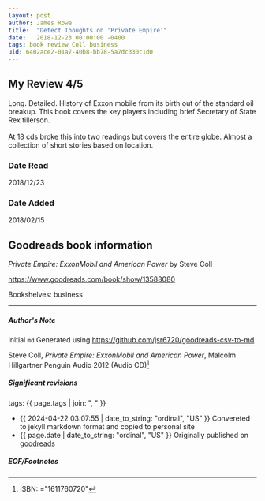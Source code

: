 ```yaml
---
layout: post
author: James Rowe
title:  "Detect Thoughts on 'Private Empire'"
date:   2018-12-23 00:00:00 -0400
tags: book review Coll business
uid: 6402ace2-01a7-40b8-bb78-5a7dc330c1d0
---
```


<!-- highly dependent on how you personally use jekyll templates, and how you want this to show up -->
<!-- escape any jekyll keys with double brackets -->

## My Review 4/5

Long. Detailed. History of Exxon mobile from its birth out of the standard oil breakup. This book covers the key players including brief Secretary of State Rex tillerson. <br/><br/>At 18 cds broke this into two readings but covers the entire globe. Almost a collection of short stories based on location. 

### Date Read
2018/12/23

### Date Added
2018/02/15

## Goodreads book information

*Private Empire: ExxonMobil and American Power* by Steve Coll

https://www.goodreads.com/book/show/13588080

Bookshelves: business

---

##### Author's Note

Initial `md` Generated using https://github.com/jsr6720/goodreads-csv-to-md

Steve Coll, *Private Empire: ExxonMobil and American Power*, Malcolm Hillgartner Penguin Audio 2012 (Audio CD)[^1]

##### Significant revisions

tags: {{ page.tags | join: ", " }} <!-- todo move this somewhere -->

- {{ 2024-04-22 03:07:55 | date_to_string: "ordinal", "US" }} Convereted to jekyll markdown format and copied to personal site
- {{ page.date | date_to_string: "ordinal", "US" }} Originally published on [goodreads](https://www.goodreads.com)

##### EOF/Footnotes

[^1]: ISBN: ="1611760720"